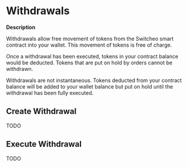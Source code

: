 # Withdrawals

**Description**

Withdrawals allow free movement of tokens from the Switcheo smart contract into your wallet.
  This movement of tokens is free of charge.

Once a withdrawal has been executed, tokens in your contract balance would be deducted.
  Tokens that are put on hold by orders cannot be withdrawn.

Withdrawals are not instantaneous.
  Tokens deducted from your contract balance will be added to your wallet balance but put on hold until
  the withdrawal has been fully executed.

## Create Withdrawal

TODO

## Execute Withdrawal

TODO
